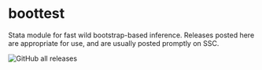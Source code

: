 # boottest
Stata module for fast wild bootstrap-based inference. Releases posted here are appropriate for use, and are usually posted promptly on SSC.

![GitHub all releases](https://img.shields.io/github/downloads/droodman/boottest/total)
